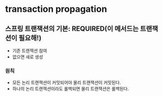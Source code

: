 # transaction propagation

## 스프링 트랜잭션의 기본: REQUIRED(이 메서드는 트랜잭션이 필요해!) 
- 기존 트랜잭션 참여
- 없으면 새로 생성

### 원칙
- 모든 논리 트랜잭션이 커밋되어야 물리 트랜잭션이 커밋된다.
- 하나의 논리 트랜잭션이라도 롤백되면 물리 트랜잭션은 롤백된다.
